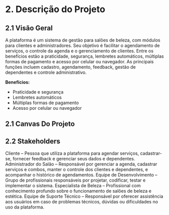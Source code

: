 # 2. Descrição do Projeto

## 2.1 Visão Geral

A plataforma é um sistema de gestão para salões de beleza, com módulos para clientes e administradores. Seu objetivo é facilitar o agendamento de serviços, o controle da agenda e o gerenciamento de clientes. Entre os benefícios estão a praticidade, segurança, lembretes automáticos, múltiplas formas de pagamento e acesso por celular ou navegador. As principais funções incluem cadastro, agendamento, feedback, gestão de dependentes e controle administrativo.


**Benefícios:**
- Praticidade e segurança
- Lembretes automáticos
- Múltiplas formas de pagamento
- Acesso por celular ou navegador

## 2.1 Canvas Do Projeto

## 2.2 Stakeholders

Cliente – Pessoa que utiliza a plataforma para agendar serviços, cadastrar-se, fornecer feedback e gerenciar seus dados e dependentes.
Administrador do Salão – Responsável por gerenciar a agenda, cadastrar serviços e combos, manter o controle dos clientes e dependentes, e acompanhar o histórico de agendamentos. 
Equipe de Desenvolvimento – Grupo de profissionais responsáveis por projetar, codificar, testar e implementar o sistema.
Especialista de Beleza – Profissional com conhecimento profundo sobre o funcionamento de salões de beleza e estética. 
Equipe de Suporte Técnico – Responsável por oferecer assistência aos usuários em caso de problemas técnicos, dúvidas ou dificuldades no uso da plataforma.

